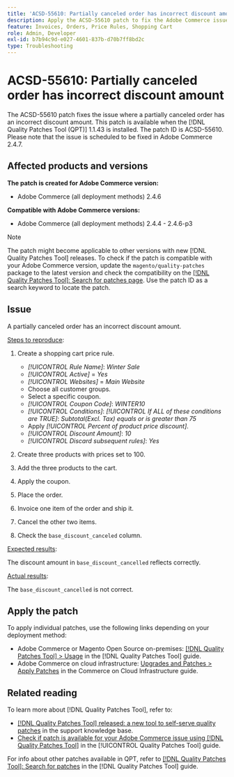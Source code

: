 ```yaml
---
title: 'ACSD-55610: Partially canceled order has incorrect discount amount'
description: Apply the ACSD-55610 patch to fix the Adobe Commerce issue where a partially canceled order has an incorrect discount amount.
feature: Invoices, Orders, Price Rules, Shopping Cart
role: Admin, Developer
exl-id: b7b94c9d-e027-4601-837b-d70b7ff8bd2c
type: Troubleshooting
---
```

# ACSD-55610: Partially canceled order has incorrect discount amount

The ACSD-55610 patch fixes the issue where a partially canceled order has an incorrect discount amount. This patch is available when the [!DNL Quality Patches Tool (QPT)] 1.1.43 is installed. The patch ID is ACSD-55610. Please note that the issue is scheduled to be fixed in Adobe Commerce 2.4.7.

## Affected products and versions

**The patch is created for Adobe Commerce version:**

* Adobe Commerce (all deployment methods) 2.4.6

**Compatible with Adobe Commerce versions:**

* Adobe Commerce (all deployment methods) 2.4.4 - 2.4.6-p3

>[!NOTE]
>
>The patch might become applicable to other versions with new [!DNL Quality Patches Tool] releases. To check if the patch is compatible with your Adobe Commerce version, update the `magento/quality-patches` package to the latest version and check the compatibility on the [[!DNL Quality Patches Tool]: Search for patches page](https://experienceleague.adobe.com/tools/commerce-quality-patches/index.html). Use the patch ID as a search keyword to locate the patch.

## Issue

A partially canceled order has an incorrect discount amount.

<u>Steps to reproduce</u>:

1. Create a shopping cart price rule.

    * *[!UICONTROL Rule Name]*: *Winter Sale*
    * *[!UICONTROL Active]* = *Yes*
    * *[!UICONTROL Websites]* = *Main Website*
    * Choose all customer groups.
    * Select a specific coupon.
    * *[!UICONTROL Coupon Code]*: *WINTER10*
    * *[!UICONTROL Conditions]*: *[!UICONTROL If ALL of these conditions are TRUE]*: *Subtotal(Excl. Tax) equals or is greater than 75*
    * Apply *[!UICONTROL Percent of product price discount]*.
    * *[!UICONTROL Discount Amount]*: *10*
    * *[!UICONTROL Discard subsequent rules]*: *Yes*

1. Create three products with prices set to 100.
1. Add the three products to the cart.
1. Apply the coupon.
1. Place the order.
1. Invoice one item of the order and ship it.
1. Cancel the other two items.
1. Check the `base_discount_canceled` column.

<u>Expected results</u>:

The discount amount in `base_discount_cancelled` reflects correctly.

<u>Actual results</u>:

The `base_discount_cancelled` is not correct.

## Apply the patch

To apply individual patches, use the following links depending on your deployment method:

* Adobe Commerce or Magento Open Source on-premises: [[!DNL Quality Patches Tool] > Usage](/help/tools/quality-patches-tool/usage.md) in the [!DNL Quality Patches Tool] guide.
* Adobe Commerce on cloud infrastructure: [Upgrades and Patches > Apply Patches](https://experienceleague.adobe.com/docs/commerce-cloud-service/user-guide/develop/upgrade/apply-patches.html) in the Commerce on Cloud Infrastructure guide.

## Related reading

To learn more about [!DNL Quality Patches Tool], refer to:

* [[!DNL Quality Patches Tool] released: a new tool to self-serve quality patches](https://experienceleague.adobe.com/en/docs/commerce-operations/tools/quality-patches-tool/quality-patches-tool-to-self-serve-quality-patches) in the support knowledge base.
* [Check if patch is available for your Adobe Commerce issue using [!DNL Quality Patches Tool]](/help/tools/quality-patches-tool/patches-available-in-qpt/check-patch-for-magento-issue-with-magento-quality-patches.md) in the [!UICONTROL Quality Patches Tool] guide.


For info about other patches available in QPT, refer to [[!DNL Quality Patches Tool]: Search for patches](https://experienceleague.adobe.com/tools/commerce-quality-patches/index.html) in the [!DNL Quality Patches Tool] guide.
